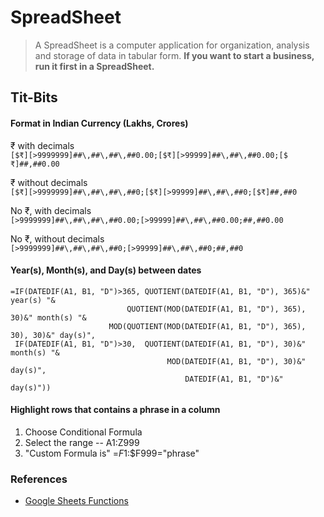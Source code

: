 # SpreadSheet

> A SpreadSheet is a computer application for organization, analysis and storage of data in tabular form. __If you want to start a business, run it first in a SpreadSheet.__

## Tit-Bits


#### Format in Indian Currency (Lakhs, Crores)

₹ with decimals \
`[$₹][>9999999]##\,##\,##\,##0.00;[$₹][>99999]##\,##\,##0.00;[$₹]##,##0.00`

₹ without decimals \
`[$₹][>9999999]##\,##\,##\,##0;[$₹][>99999]##\,##\,##0;[$₹]##,##0`

No ₹, with decimals \
`[>9999999]##\,##\,##\,##0.00;[>99999]##\,##\,##0.00;##,##0.00`

No ₹, without decimals \
`[>9999999]##\,##\,##\,##0;[>99999]##\,##\,##0;##,##0`


#### Year(s), Month(s), and Day(s) between dates

```
=IF(DATEDIF(A1, B1, "D")>365, QUOTIENT(DATEDIF(A1, B1, "D"), 365)&" year(s) "&
                          QUOTIENT(MOD(DATEDIF(A1, B1, "D"), 365), 30)&" month(s) "&
                      MOD(QUOTIENT(MOD(DATEDIF(A1, B1, "D"), 365), 30), 30)&" day(s)",
 IF(DATEDIF(A1, B1, "D")>30,  QUOTIENT(DATEDIF(A1, B1, "D"), 30)&" month(s) "&
                                   MOD(DATEDIF(A1, B1, "D"), 30)&" day(s)", 
                                       DATEDIF(A1, B1, "D")&" day(s)"))
```

#### Highlight rows that contains a phrase in a column

1. Choose Conditional Formula
2. Select the range -- A1:Z999
3. "Custom Formula is" =$F$1:$F999="phrase"

### References

- [Google Sheets Functions](https://support.google.com/docs/table/25273)
